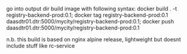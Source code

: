 go into output dir
build image with following syntax:
docker build . -t registry-backend-prod:0.1; docker tag registry-backend-prod:0.1 daasdtr01.dtr:5000/mycity/registry-backend-prod:0.1; docker push daasdtr01.dtr:5000/mycity/registry-backend-prod:0.1

n.b. this build is based on nginx alpine release, lightweight but doesnt include stuff like rc-service